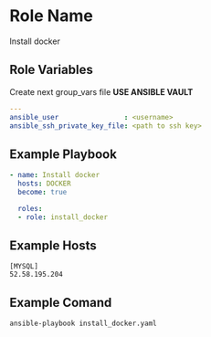 Role Name
=========

Install docker

Role Variables
--------------

Create next group_vars file **USE ANSIBLE VAULT**
```yaml
---
ansible_user                : <username>
ansible_ssh_private_key_file: <path to ssh key>
```

Example Playbook
----------------

```yaml
- name: Install docker
  hosts: DOCKER
  become: true

  roles:
  - role: install_docker
```

Example Hosts
----------------
```
[MYSQL]
52.58.195.204
```

Example Comand
----------------
```sh
ansible-playbook install_docker.yaml
```
